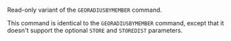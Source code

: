 Read-only variant of the `GEORADIUSBYMEMBER` command.

This command is identical to the `GEORADIUSBYMEMBER` command, except that it doesn't support the optional `STORE` and `STOREDIST` parameters.
